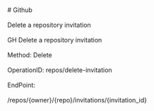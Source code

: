 <br>#     Github</br>
<br>Delete a repository invitation</br>
<br>GH Delete a repository invitation</br>
<br>Method: Delete</br>
<br>OperationID: repos/delete-invitation</br>
<br>EndPoint:</br>
<br>/repos/{owner}/{repo}/invitations/{invitation_id}</br>
